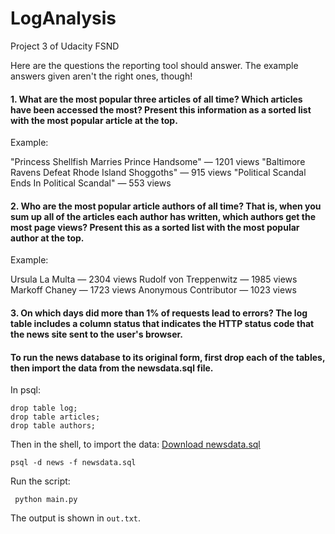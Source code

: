 # LogAnalysis
Project 3 of Udacity FSND

Here are the questions the reporting tool should answer. The example answers given aren't the right ones, though!

#### 1. What are the most popular three articles of all time? Which articles have been accessed the most? Present this information as a sorted list with the most popular article at the top.

Example:

"Princess Shellfish Marries Prince Handsome" — 1201 views
"Baltimore Ravens Defeat Rhode Island Shoggoths" — 915 views
"Political Scandal Ends In Political Scandal" — 553 views


####  2. Who are the most popular article authors of all time? That is, when you sum up all of the articles each author has written, which authors get the most page views? Present this as a sorted list with the most popular author at the top.

Example:

Ursula La Multa — 2304 views
Rudolf von Treppenwitz — 1985 views
Markoff Chaney — 1723 views
Anonymous Contributor — 1023 views


####  3. On which days did more than 1% of requests lead to errors? The log table includes a column status that indicates the HTTP status code that the news site sent to the user's browser.


#### To run  the news database to its original form, first  drop each of the tables, then import the data from the newsdata.sql file.

In psql:

```
drop table log;
drop table articles;
drop table authors;
```
Then in the shell, to import the data: [Download newsdata.sql](https://d17h27t6h515a5.cloudfront.net/topher/2016/August/57b5f748_newsdata/newsdata.zip)

```psql -d news -f newsdata.sql```

Run the script:

``` python main.py```

The output is shown in  `out.txt`.

